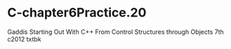# C-chapter6Practice.20
 Gaddis Starting Out With C++ From Control Structures through Objects 7th c2012 txtbk
